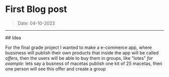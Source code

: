 # First Blog post

> Date: 04-10-2023

----


## Idea

For the final grade project I wanted to make a e-commerce app, where bussiness will publish their own products that inside the app will be called *offers*, then the users will be able to buy them in groups, like "lotes"
*for example:* lets say a busness of macetas publish one kit of 25 macetas, then one person will see this offer and create a group